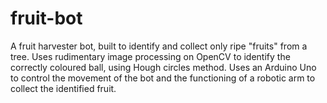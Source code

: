 # fruit-bot
A fruit harvester bot, built to identify and collect only ripe "fruits" from a tree. Uses rudimentary image processing on OpenCV to identify the correctly coloured ball, using Hough circles method. Uses an Arduino Uno to control the movement of the bot and the functioning of a robotic arm to collect the identified fruit.
